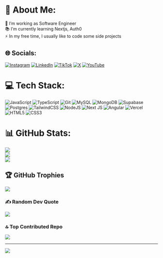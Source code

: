 # 💫 About Me:
🔭 I’m working as Software Engineer<br>📚 I'm currently learning Nextjs, Auth0<br>⚡ In my free time, I usually like to code some side projects 


## 🌐 Socials:
[![Instagram](https://img.shields.io/badge/Instagram-%23E4405F.svg?logo=Instagram&logoColor=white)](https://instagram.com/zain.jsx) [![LinkedIn](https://img.shields.io/badge/LinkedIn-%230077B5.svg?logo=linkedin&logoColor=white)](https://linkedin.com/in/zainol-amzar) [![TikTok](https://img.shields.io/badge/TikTok-%23000000.svg?logo=TikTok&logoColor=white)](https://tiktok.com/@zain.coder) [![X](https://img.shields.io/badge/X-black.svg?logo=X&logoColor=white)](https://x.com/zain_coder) [![YouTube](https://img.shields.io/badge/YouTube-%23FF0000.svg?logo=YouTube&logoColor=white)](https://youtube.com/@zain-coder) 

# 💻 Tech Stack:
![JavaScript](https://img.shields.io/badge/javascript-%23323330.svg?style=for-the-badge&logo=javascript&logoColor=%23F7DF1E) ![TypeScript](https://img.shields.io/badge/typescript-%23007ACC.svg?style=for-the-badge&logo=typescript&logoColor=white) ![Git](https://img.shields.io/badge/git-%23F05033.svg?style=for-the-badge&logo=git&logoColor=white) ![MySQL](https://img.shields.io/badge/mysql-4479A1.svg?style=for-the-badge&logo=mysql&logoColor=white) ![MongoDB](https://img.shields.io/badge/MongoDB-%234ea94b.svg?style=for-the-badge&logo=mongodb&logoColor=white) ![Supabase](https://img.shields.io/badge/Supabase-3ECF8E?style=for-the-badge&logo=supabase&logoColor=white) ![Postgres](https://img.shields.io/badge/postgres-%23316192.svg?style=for-the-badge&logo=postgresql&logoColor=white) ![TailwindCSS](https://img.shields.io/badge/tailwindcss-%2338B2AC.svg?style=for-the-badge&logo=tailwind-css&logoColor=white) ![NodeJS](https://img.shields.io/badge/node.js-6DA55F?style=for-the-badge&logo=node.js&logoColor=white) ![Next JS](https://img.shields.io/badge/Next-black?style=for-the-badge&logo=next.js&logoColor=white) ![Angular](https://img.shields.io/badge/angular-%23DD0031.svg?style=for-the-badge&logo=angular&logoColor=white) ![Vercel](https://img.shields.io/badge/vercel-%23000000.svg?style=for-the-badge&logo=vercel&logoColor=white) ![HTML5](https://img.shields.io/badge/html5-%23E34F26.svg?style=for-the-badge&logo=html5&logoColor=white) ![CSS3](https://img.shields.io/badge/css3-%231572B6.svg?style=for-the-badge&logo=css3&logoColor=white)
# 📊 GitHub Stats:
![](https://github-readme-stats.vercel.app/api?username=zainolamzar&theme=onedark&hide_border=false&include_all_commits=false&count_private=false)<br/>
![](https://nirzak-streak-stats.vercel.app/?user=zainolamzar&theme=onedark&hide_border=false)<br/>
![](https://github-readme-stats.vercel.app/api/top-langs/?username=zainolamzar&theme=onedark&hide_border=false&include_all_commits=false&count_private=false&layout=compact)

## 🏆 GitHub Trophies
![](https://github-profile-trophy.vercel.app/?username=zainolamzar&theme=radical&no-frame=false&no-bg=false&margin-w=4)

### ✍️ Random Dev Quote
![](https://quotes-github-readme.vercel.app/api?type=horizontal&theme=radical)

### 🔝 Top Contributed Repo
![](https://github-contributor-stats.vercel.app/api?username=zainolamzar&limit=5&theme=dark&combine_all_yearly_contributions=true)

---
[![](https://visitcount.itsvg.in/api?id=zainolamzar&icon=0&color=0)](https://visitcount.itsvg.in)

<!-- Proudly created with GPRM ( https://gprm.itsvg.in ) -->
